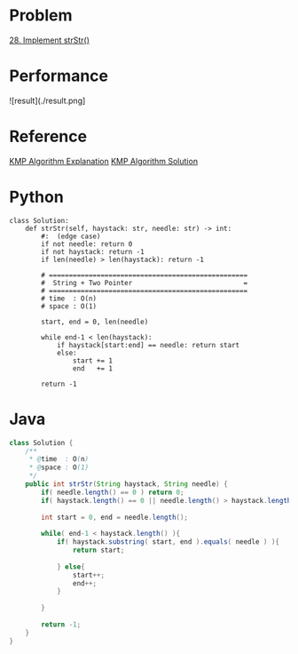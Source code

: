 # Problem
[28. Implement strStr()](https://leetcode.com/problems/implement-strstr)

# Performance
![result](./result.png]

# Reference
[KMP Algorithm Explanation](https://www.youtube.com/watch?v=GTJr8OvyEVQ)
[KMP Algorithm Solution](https://github.com/yylou/leetcode-problem-solving/blob/main/0028-implement-strStr/KMP-solution.py)

# Python
```Python3
class Solution:
    def strStr(self, haystack: str, needle: str) -> int:
        #:  (edge case)
        if not needle: return 0
        if not haystack: return -1
        if len(needle) > len(haystack): return -1
        
        # ==================================================
        #  String + Two Pointer                            =
        # ==================================================
        # time  : O(n)
        # space : O(1)        
        
        start, end = 0, len(needle)
        
        while end-1 < len(haystack):
            if haystack[start:end] == needle: return start
            else:
                start += 1
                end   += 1
            
        return -1
```

# Java
```Java
class Solution {
    /**
     * @time  : O(n)
     * @space : O(1)
     */
    public int strStr(String haystack, String needle) {
        if( needle.length() == 0 ) return 0;
        if( haystack.length() == 0 || needle.length() > haystack.length() ) return -1;
        
        int start = 0, end = needle.length();
        
        while( end-1 < haystack.length() ){
            if( haystack.substring( start, end ).equals( needle ) ){ 
                return start;
                
            } else{
                start++;
                end++;
            }
            
        }
        
        return -1;
    }
}
```
